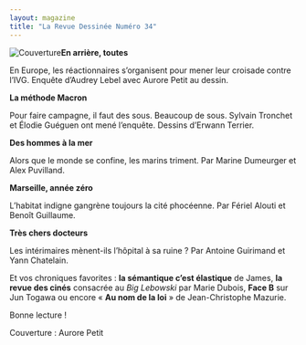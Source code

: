 ```yaml
---
layout: magazine
title: "La Revue Dessinée Numéro 34"
---
```

![Couverture](/img/larevuedessinee-34.jpg)**En arrière, toutes** 

En Europe, les réactionnaires s’organisent pour mener leur croisade contre l’IVG. Enquête d’Audrey Lebel avec Aurore Petit au dessin.

**La méthode Macron** 

Pour faire campagne, il faut des sous. Beaucoup de sous. Sylvain Tronchet et Élodie Guéguen ont mené l’enquête. Dessins d’Erwann Terrier.

**Des hommes à la mer** 

Alors que le monde se confine, les marins triment. Par Marine Dumeurger et Alex Puvilland.

**Marseille, année zéro** 

L’habitat indigne gangrène toujours la cité phocéenne. Par Fériel Alouti et Benoît Guillaume. 

**Très chers docteurs** 

Les intérimaires mènent-ils l’hôpital à sa ruine ? Par Antoine Guirimand et Yann Chatelain.

Et vos chroniques favorites : **la sémantique c’est élastique**  de James, **la revue des cinés**  consacrée au _Big Lebowski_  par Marie Dubois, **Face B**  sur Jun Togawa ou encore « **Au nom de la loi**  » de Jean-Christophe Mazurie. 

Bonne lecture !

Couverture : Aurore Petit